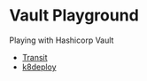 # Vault Playground

Playing with Hashicorp Vault

* [Transit](./transit/encrypt-with-transit/README.md)
* [k8deploy](./k8deploy/README.md)